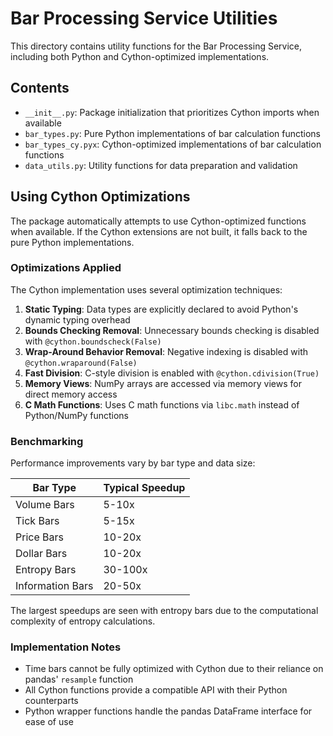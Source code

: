 # Bar Processing Service Utilities

This directory contains utility functions for the Bar Processing Service, including both Python and Cython-optimized implementations.

## Contents

- `__init__.py`: Package initialization that prioritizes Cython imports when available
- `bar_types.py`: Pure Python implementations of bar calculation functions
- `bar_types_cy.pyx`: Cython-optimized implementations of bar calculation functions
- `data_utils.py`: Utility functions for data preparation and validation

## Using Cython Optimizations

The package automatically attempts to use Cython-optimized functions when available. If the Cython extensions are not built, it falls back to the pure Python implementations.

### Optimizations Applied

The Cython implementation uses several optimization techniques:

1. **Static Typing**: Data types are explicitly declared to avoid Python's dynamic typing overhead
2. **Bounds Checking Removal**: Unnecessary bounds checking is disabled with `@cython.boundscheck(False)`
3. **Wrap-Around Behavior Removal**: Negative indexing is disabled with `@cython.wraparound(False)`
4. **Fast Division**: C-style division is enabled with `@cython.cdivision(True)`
5. **Memory Views**: NumPy arrays are accessed via memory views for direct memory access
6. **C Math Functions**: Uses C math functions via `libc.math` instead of Python/NumPy functions

### Benchmarking

Performance improvements vary by bar type and data size:

| Bar Type | Typical Speedup |
|----------|----------------|
| Volume Bars | 5-10x |
| Tick Bars | 5-15x |
| Price Bars | 10-20x |
| Dollar Bars | 10-20x |
| Entropy Bars | 30-100x |
| Information Bars | 20-50x |

The largest speedups are seen with entropy bars due to the computational complexity of entropy calculations.

### Implementation Notes

- Time bars cannot be fully optimized with Cython due to their reliance on pandas' `resample` function
- All Cython functions provide a compatible API with their Python counterparts
- Python wrapper functions handle the pandas DataFrame interface for ease of use 
